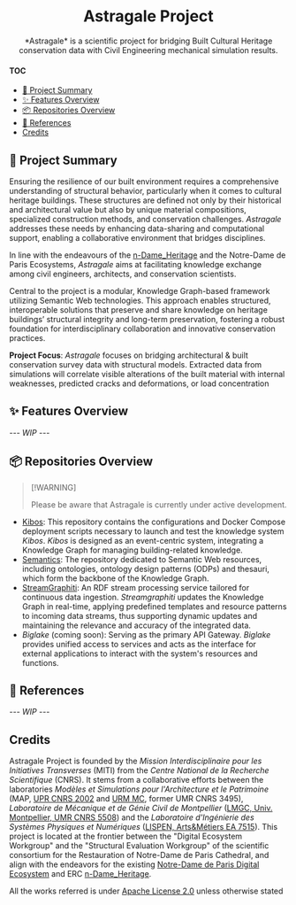 <a name="readme-top"></a>

<div align="center">

<h1 align="center">Astragale Project</h1>
*Astragale* is a scientific project for bridging Built Cultural Heritage conservation data with Civil Engineering mechanical simulation results. 

</div>

#### TOC
- [🔦 Project Summary](#-project-summary)
- [✨ Features Overview](#-repositories-overview)
- [📦 Repositories Overview](#-repositories-overview)
- [📑 References](#-references)
- [Credits](#credits)


<!-- - [👋🏻 Getting Started & Join Our Community](#-getting-started--join-our-community)
- [📦 Extension Installation](#-extension-installation)
- [✨ Feature Overview](#-feature-overview)
- [🖥 Environment Support](#-environment-support)
- [📦 Ecosystem](#-ecosystem)
- [⌨️ Local Development](#️-local-development)
- [🤝 Contributing](#-contributing)
- [🩷 Sponsor](#-sponsor)
- [🔗 Links](#-links)
  - [More Products](#more-products)
  - [Credits](#credits) -->


## 🔦 Project Summary
Ensuring the resilience of our built environment requires a comprehensive understanding of structural behavior, particularly when it comes to cultural heritage buildings. These structures are defined not only by their historical and architectural value but also by unique material compositions, specialized construction methods, and conservation challenges. *Astragale* addresses these needs by enhancing data-sharing and computational support, enabling a collaborative environment that bridges disciplines.

In line with the endeavours of the [n-Dame_Heritage](http://www.ndameheritage.map.cnrs.fr/) and the Notre-Dame de Paris Ecosystems, *Astragale* aims at facilitating knowledge exchange among civil engineers, architects, and conservation scientists. 

Central to the project is a modular, Knowledge Graph-based framework utilizing Semantic Web technologies. This approach enables structured, interoperable solutions that preserve and share knowledge on heritage buildings’ structural integrity and long-term preservation, fostering a robust foundation for interdisciplinary collaboration and innovative conservation practices.

**Project Focus**: *Astragale* focuses on bridging architectural & built conservation survey data with structural models. Extracted data from simulations will correlate visible alterations of the built material with internal weaknesses, predicted cracks and deformations, or load concentration

## ✨ Features Overview
*--- WIP ---*

## 📦 Repositories Overview
> \[!WARNING]
>
> Please be aware that Astragale is currently under active development.

+ [Kibos](https://github.com/prj-astragale/kibos-head): This repository contains the configurations and Docker Compose deployment scripts necessary to launch and test the knowledge system *Kibos*. *Kibos* is designed as an event-centric system, integrating a Knowledge Graph for managing building-related knowledge.
+ [Semantics](https://github.com/prj-astragale/semantics): The repository dedicated to Semantic Web resources, including ontologies, ontology design patterns (ODPs) and thesauri, which form the backbone of the Knowledge Graph.
+ [StreamGraphiti](https://github.com/prj-astragale/streamgraphiti): An RDF stream processing service tailored for continuous data ingestion. *Streamgraphiti* updates the Knowledge Graph in real-time, applying predefined templates and resource patterns to incoming data streams, thus supporting dynamic updates and maintaining the relevance and accuracy of the integrated data.
+ *Biglake* (coming soon): Serving as the primary API Gateway. *Biglake* provides unified access to services and acts as the interface for external applications to interact with the system's resources and functions.

## 📑 References
*--- WIP ---*


## Credits
Astragale Project is founded by the *Mission Interdisciplinaire pour les Initiatives Transverses* (MITI) from the *Centre National de la Recherche Scientifique* (CNRS). It stems from a collaborative efforts between the laboratories *Modèles et Simulations pour l'Architecture et le Patrimoine* (MAP, [UPR CNRS 2002](https://www.map.cnrs.fr/) and [URM MC](https://www.map.archi.fr/), former UMR CNRS 3495), *Laboratoire de Mécanique et de Génie Civil de Montpellier* ([LMGC, Univ. Montpellier, UMR CNRS 5508](https://lmgc.umontpellier.fr/)) and the *Laboratoire d'Ingénierie des Systèmes Physiques et Numériques* ([LISPEN, Arts&Métiers EA 7515](https://lispen.artsetmetiers.fr/)). This project is located at the frontier between the "Digital Ecosystem Workgroup" and the "Structural Evaluation Workgroup" of the scientific consortium for the Restauration of Notre-Dame de Paris Cathedral, and align with the endeavors for the existing [Notre-Dame de Paris Digital Ecosystem](https://www.notre-dame.science/) and ERC [n-Dame_Heritage](http://www.ndameheritage.map.cnrs.fr/). 


All the works referred is under [Apache License 2.0](https://www.apache.org/licenses/LICENSE-2.0) unless otherwise stated